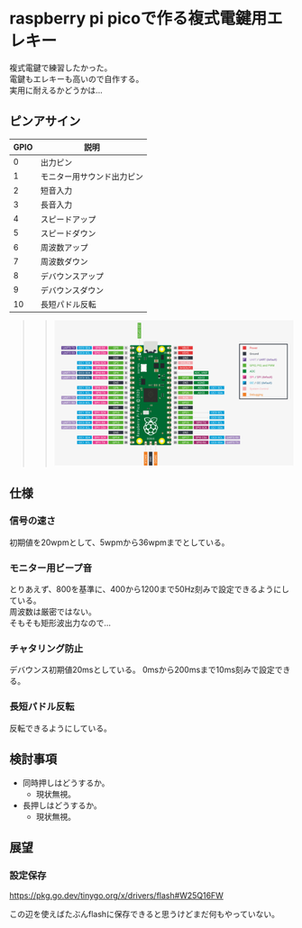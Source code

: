 # raspberry pi picoで作る複式電鍵用エレキー

複式電鍵で練習したかった。  
電鍵もエレキーも高いので自作する。  
実用に耐えるかどうかは...  

## ピンアサイン

GPIO | 説明
----|----
  0 | 出力ピン
  1 | モニター用サウンド出力ピン
  2 | 短音入力
  3 | 長音入力
  4 | スピードアップ
  5 | スピードダウン
  6 | 周波数アップ
  7 | 周波数ダウン
  8 | デバウンスアップ
  9 | デバウンスダウン
 10 | 長短パドル反転

>> ![](pico.png)

## 仕様

### 信号の速さ

初期値を20wpmとして、5wpmから36wpmまでとしている。  

### モニター用ビープ音

とりあえず、800を基準に、400から1200まで50Hz刻みで設定できるようにしている。  
周波数は厳密ではない。  
そもそも矩形波出力なので...  

### チャタリング防止

デバウンス初期値20msとしている。
0msから200msまで10ms刻みで設定できる。

### 長短パドル反転

反転できるようにしている。


## 検討事項

- 同時押しはどうするか。
    - 現状無視。
- 長押しはどうするか。
    - 現状無視。

## 展望


### 設定保存

https://pkg.go.dev/tinygo.org/x/drivers/flash#W25Q16FW

この辺を使えばたぶんflashに保存できると思うけどまだ何もやっていない。


